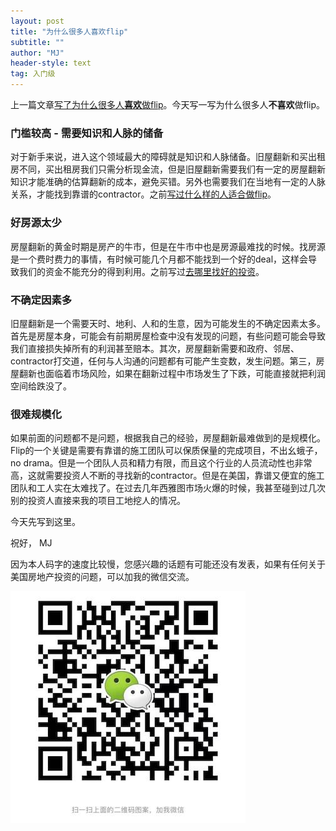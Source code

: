 ```yaml
---
layout: post
title: "为什么很多人喜欢flip"
subtitle: ""
author: "MJ"
header-style: text
tag: 入门级
---
```


上一篇文章[写了为什么很多人**喜欢**做flip](https://www.mi-fang.net/2020/03/14/%E6%97%A7%E5%B1%8B%E7%BF%BB%E6%96%B0%E9%80%82%E5%90%88%E4%BB%80%E4%B9%88%E6%A0%B7%E7%9A%84%E4%BA%BA/)。今天写一写为什么很多人**不喜欢**做flip。

### 门槛较高 - 需要知识和人脉的储备
对于新手来说，进入这个领域最大的障碍就是知识和人脉储备。旧屋翻新和买出租房不同，买出租房我们只需分析现金流，但是旧屋翻新需要我们有一定的房屋翻新知识才能准确的估算翻新的成本，避免买错。另外也需要我们在当地有一定的人脉关系，才能找到靠谱的contractor。之前[写过什么样的人适合做flip](https://www.mi-fang.net/2020/03/14/%E6%97%A7%E5%B1%8B%E7%BF%BB%E6%96%B0%E9%80%82%E5%90%88%E4%BB%80%E4%B9%88%E6%A0%B7%E7%9A%84%E4%BA%BA/)。

### 好房源太少
房屋翻新的黄金时期是房产的牛市，但是在牛市中也是房源最难找的时候。找房源是一个费时费力的事情，有时候可能几个月都不能找到一个好的deal，这样会导致我们的资金不能充分的得到利用。之前写过[去哪里找好的投资](https://www.mi-fang.net/2019/04/18/%E5%8E%BB%E5%93%AA%E9%87%8C%E6%89%BE%E5%A5%BD%E7%9A%84%E6%8A%95%E8%B5%84/)。

### 不确定因素多
旧屋翻新是一个需要天时、地利、人和的生意，因为可能发生的不确定因素太多。首先是房屋本身，可能会有前期房屋检查中没有发现的问题，有些问题可能会导致我们直接损失掉所有的利润甚至赔本。其次，房屋翻新需要和政府、邻居、contractor打交道，任何与人沟通的问题都有可能产生变数，发生问题。第三，房屋翻新也面临着市场风险，如果在翻新过程中市场发生了下跌，可能直接就把利润空间给跌没了。

### 很难规模化
如果前面的问题都不是问题，根据我自己的经验，房屋翻新最难做到的是规模化。Flip的一个关键是需要有靠谱的施工团队可以保质保量的完成项目，不出幺蛾子，no drama。但是一个团队人员和精力有限，而且这个行业的人员流动性也非常高，这就需要投资人不断的寻找新的contractor。但是在美国，靠谱又便宜的施工团队和工人实在太难找了。在过去几年西雅图市场火爆的时候，我甚至碰到过几次别的投资人直接来我的项目工地挖人的情况。

今天先写到这里。

祝好，
MJ

因为本人码字的速度比较慢，您感兴趣的话题有可能还没有发表，如果有任何关于美国房地产投资的问题，可以加我的微信交流。

![Image of Wechat](/img/wechat.jpeg)
